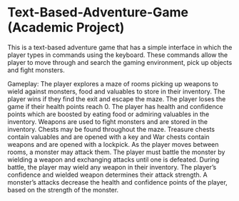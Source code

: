 # Text-Based-Adventure-Game (Academic Project)
This is a text-based adventure game that has a simple interface in which the player types in commands using the keyboard. 
These commands allow the player to move through and search the gaming environment, pick up objects and fight monsters.

Gameplay:
The player explores a maze of rooms picking up weapons to wield against monsters, food and valuables to store in their 
inventory. The player wins if they find the exit and escape the maze. The player loses the game if their health points 
reach 0. The player has health and confidence points which are boosted by eating food or admiring valuables in the 
inventory. Weapons are used to fight monsters and are stored in the inventory. Chests may be found throughout the maze. 
Treasure chests contain valuables and are opened with a key and War chests contain weapons and are opened with a lockpick.
As the player moves between rooms, a monster may attack them. The player must battle the monster by wielding a weapon and 
exchanging attacks until one is defeated. During battle, the player may wield any weapon in their inventory. The player’s 
confidence and wielded weapon determines their attack strength. A monster’s attacks decrease the health and confidence 
points of the player, based on the strength of the monster.

